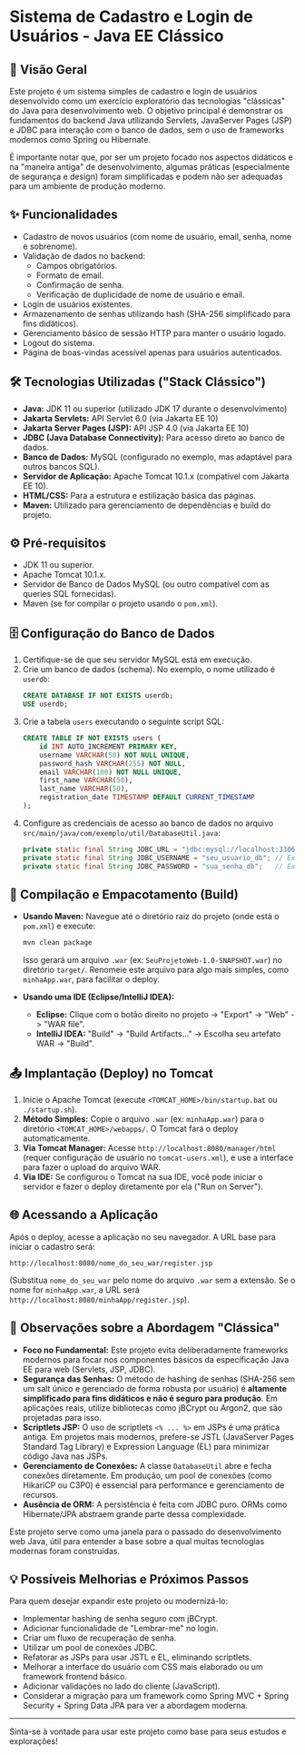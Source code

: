 # Sistema de Cadastro e Login de Usuários - Java EE Clássico

## 📜 Visão Geral

Este projeto é um sistema simples de cadastro e login de usuários desenvolvido como um exercício exploratório das tecnologias "clássicas" do Java para desenvolvimento web. O objetivo principal é demonstrar os fundamentos do backend Java utilizando Servlets, JavaServer Pages (JSP) e JDBC para interação com o banco de dados, sem o uso de frameworks modernos como Spring ou Hibernate.

É importante notar que, por ser um projeto focado nos aspectos didáticos e na "maneira antiga" de desenvolvimento, algumas práticas (especialmente de segurança e design) foram simplificadas e podem não ser adequadas para um ambiente de produção moderno.

## ✨ Funcionalidades

* Cadastro de novos usuários (com nome de usuário, email, senha, nome e sobrenome).
* Validação de dados no backend:
    * Campos obrigatórios.
    * Formato de email.
    * Confirmação de senha.
    * Verificação de duplicidade de nome de usuário e email.
* Login de usuários existentes.
* Armazenamento de senhas utilizando hash (SHA-256 simplificado para fins didáticos).
* Gerenciamento básico de sessão HTTP para manter o usuário logado.
* Logout do sistema.
* Página de boas-vindas acessível apenas para usuários autenticados.

## 🛠️ Tecnologias Utilizadas ("Stack Clássico")

* **Java:** JDK 11 ou superior (utilizado JDK 17 durante o desenvolvimento)
* **Jakarta Servlets:** API Servlet 6.0 (via Jakarta EE 10)
* **Jakarta Server Pages (JSP):** API JSP 4.0 (via Jakarta EE 10)
* **JDBC (Java Database Connectivity):** Para acesso direto ao banco de dados.
* **Banco de Dados:** MySQL (configurado no exemplo, mas adaptável para outros bancos SQL).
* **Servidor de Aplicação:** Apache Tomcat 10.1.x (compatível com Jakarta EE 10).
* **HTML/CSS:** Para a estrutura e estilização básica das páginas.
* **Maven:** Utilizado para gerenciamento de dependências e build do projeto.

## ⚙️ Pré-requisitos

* JDK 11 ou superior.
* Apache Tomcat 10.1.x.
* Servidor de Banco de Dados MySQL (ou outro compatível com as queries SQL fornecidas).
* Maven (se for compilar o projeto usando o `pom.xml`).

## 🗄️ Configuração do Banco de Dados

1.  Certifique-se de que seu servidor MySQL está em execução.
2.  Crie um banco de dados (schema). No exemplo, o nome utilizado é `userdb`:
    ```sql
    CREATE DATABASE IF NOT EXISTS userdb;
    USE userdb;
    ```
3.  Crie a tabela `users` executando o seguinte script SQL:
    ```sql
    CREATE TABLE IF NOT EXISTS users (
        id INT AUTO_INCREMENT PRIMARY KEY,
        username VARCHAR(50) NOT NULL UNIQUE,
        password_hash VARCHAR(255) NOT NULL,
        email VARCHAR(100) NOT NULL UNIQUE,
        first_name VARCHAR(50),
        last_name VARCHAR(50),
        registration_date TIMESTAMP DEFAULT CURRENT_TIMESTAMP
    );
    ```
4.  Configure as credenciais de acesso ao banco de dados no arquivo `src/main/java/com/exemplo/util/DatabaseUtil.java`:
    ```java
    private static final String JDBC_URL = "jdbc:mysql://localhost:3306/userdb?useSSL=false&serverTimezone=UTC";
    private static final String JDBC_USERNAME = "seu_usuario_db"; // Ex: root
    private static final String JDBC_PASSWORD = "sua_senha_db";   // Ex: admin
    ```

## 🚀 Compilação e Empacotamento (Build)

* **Usando Maven:**
  Navegue até o diretório raiz do projeto (onde está o `pom.xml`) e execute:
    ```bash
    mvn clean package
    ```
  Isso gerará um arquivo `.war` (ex: `SeuProjetoWeb-1.0-SNAPSHOT.war`) no diretório `target/`. Renomeie este arquivo para algo mais simples, como `minhaApp.war`, para facilitar o deploy.

* **Usando uma IDE (Eclipse/IntelliJ IDEA):**
    * **Eclipse:** Clique com o botão direito no projeto -> "Export" -> "Web" -> "WAR file".
    * **IntelliJ IDEA:** "Build" -> "Build Artifacts..." -> Escolha seu artefato WAR -> "Build".

## 📤 Implantação (Deploy) no Tomcat

1.  Inicie o Apache Tomcat (execute `<TOMCAT_HOME>/bin/startup.bat` ou `./startup.sh`).
2.  **Método Simples:** Copie o arquivo `.war` (ex: `minhaApp.war`) para o diretório `<TOMCAT_HOME>/webapps/`. O Tomcat fará o deploy automaticamente.
3.  **Via Tomcat Manager:** Acesse `http://localhost:8080/manager/html` (requer configuração de usuário no `tomcat-users.xml`), e use a interface para fazer o upload do arquivo WAR.
4.  **Via IDE:** Se configurou o Tomcat na sua IDE, você pode iniciar o servidor e fazer o deploy diretamente por ela ("Run on Server").

## 🌐 Acessando a Aplicação

Após o deploy, acesse a aplicação no seu navegador. A URL base para iniciar o cadastro será:

`http://localhost:8080/nome_do_seu_war/register.jsp`

(Substitua `nome_do_seu_war` pelo nome do arquivo `.war` sem a extensão. Se o nome for `minhaApp.war`, a URL será `http://localhost:8080/minhaApp/register.jsp`).

## 📝 Observações sobre a Abordagem "Clássica"

* **Foco no Fundamental:** Este projeto evita deliberadamente frameworks modernos para focar nos componentes básicos da especificação Java EE para web (Servlets, JSP, JDBC).
* **Segurança das Senhas:** O método de hashing de senhas (SHA-256 sem um salt único e gerenciado de forma robusta por usuário) é **altamente simplificado para fins didáticos e não é seguro para produção**. Em aplicações reais, utilize bibliotecas como jBCrypt ou Argon2, que são projetadas para isso.
* **Scriptlets JSP:** O uso de scriptlets `<% ... %>` em JSPs é uma prática antiga. Em projetos mais modernos, prefere-se JSTL (JavaServer Pages Standard Tag Library) e Expression Language (EL) para minimizar código Java nas JSPs.
* **Gerenciamento de Conexões:** A classe `DatabaseUtil` abre e fecha conexões diretamente. Em produção, um pool de conexões (como HikariCP ou C3P0) é essencial para performance e gerenciamento de recursos.
* **Ausência de ORM:** A persistência é feita com JDBC puro. ORMs como Hibernate/JPA abstraem grande parte dessa complexidade.

Este projeto serve como uma janela para o passado do desenvolvimento web Java, útil para entender a base sobre a qual muitas tecnologias modernas foram construídas.

## 💡 Possíveis Melhorias e Próximos Passos

Para quem desejar expandir este projeto ou modernizá-lo:

* Implementar hashing de senha seguro com jBCrypt.
* Adicionar funcionalidade de "Lembrar-me" no login.
* Criar um fluxo de recuperação de senha.
* Utilizar um pool de conexões JDBC.
* Refatorar as JSPs para usar JSTL e EL, eliminando scriptlets.
* Melhorar a interface do usuário com CSS mais elaborado ou um framework frontend básico.
* Adicionar validações no lado do cliente (JavaScript).
* Considerar a migração para um framework como Spring MVC + Spring Security + Spring Data JPA para ver a abordagem moderna.

---

Sinta-se à vontade para usar este projeto como base para seus estudos e explorações!